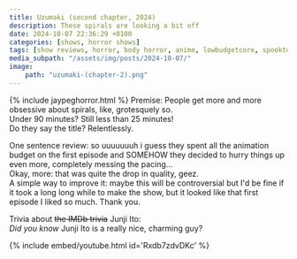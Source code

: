```yaml
---
title: Uzumaki (second chapter, 2024)
description: These spirals are looking a bit off
date: 2024-10-07 22:36:29 +0100
categories: [shows, horror shows]
tags: [show reviews, horror, body horror, anime, lowbudgetcore, spooktober 2024, jaypeg horror, long hair is scary, they say the title]
media_subpath: "/assets/img/posts/2024-10-07/"
image:
    path: "uzumaki-(chapter-2).png"
---
```

{% include jaypeghorror.html %}
<span class="reviewsection">Premise:</span> People get more and more obsessive about spirals, like, grotesquely so.<br/>
<span class="reviewsection">Under 90 minutes?</span> Still less than 25 minutes!<br/>
<span class="reviewsection">Do they say the title?</span> Relentlessly.

<span class="reviewsection">One sentence review:</span> so uuuuuuuh i guess they spent all the animation budget on the first episode and SOMEHOW they decided to hurry things up even more, completely messing the pacing...<br/>
<span class="reviewsection">Okay, more:</span> that was quite the drop in quality, geez.<br/>
<span class="reviewsection">A simple way to improve it:</span> maybe this will be controversial but I'd be fine if it took a long long while to make the show, but it looked like that first episode I liked so much. Thank you.

<span class="reviewsection">Trivia about ~~the IMDb trivia~~ Junji Ito:</span><br/>
*Did you know* Junji Ito is a really nice, charming guy?

{% include embed/youtube.html id='Rxdb7zdvDKc' %}